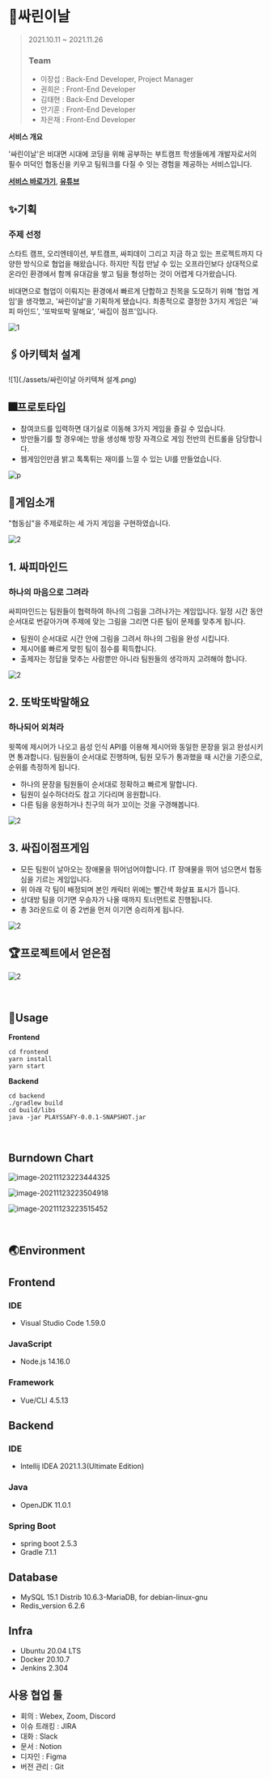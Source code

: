 # 🎈싸린이날

> 2021.10.11 ~ 2021.11.26
>
> ### Team
>
> - 이장섭 : Back-End Developer, Project Manager
> - 권희은 : Front-End Developer
> - 김태현 : Back-End Developer
> - 안기훈 : Front-End Developer
> - 차은채 : Front-End Developer

**서비스 개요**

'싸린이날'은 비대면 시대에 코딩을 위해 공부하는 부트캠프 학생들에게 개발자로서의 필수 미덕인 협동신을 키우고 팀워크를 다질 수 잇는 경험을 제공하는 서비스입니다.

**[서비스 바로가기](http://j5a301.p.ssafy.io/)**, **[유튜브](https://youtu.be/MdbGxToE6r4)**



## ✨기획

### 주제 선정

스타트 캠프, 오리엔테이션, 부트캠프, 싸피데이 그리고 지금 하고 있는 프로젝트까지 다양한 방식으로 협업을 해왔습니다. 하지만 직접 만날 수 있는 오프라인보다 상대적으로 온라인 환경에서 함께 유대감을 쌓고 팀을 형성하는 것이 어렵게 다가왔습니다.

비대면으로 협업이 이뤄지는 환경에서 빠르게 단합하고 친목을 도모하기 위해 '협업 게임'을 생각했고, '싸린이날'을 기획하게 됐습니다. 최종적으로 결정한 3가지 게임은 '싸피 마인드', '또박또박 말해요', '싸집이 점프'입니다.


![1](./assets/1.png)



## 🖇아키텍처 설계

![1](./assets/싸린이날 아키텍쳐 설계.png)



## 🎆프로토타입

* 참여코드를 입력하면 대기실로 이동해 3가지 게임을 즐길 수 있습니다.
* 방만들기를 할 경우에는 방을 생성해 방장 자격으로 게임 전반의 컨트롤을 담당합니다.
* 웹게임인만큼 밝고 톡톡튀는 재미를 느낄 수 있는 UI를 만들었습니다.

![p](./assets/p.png)



## 💎게임소개

"협동심"을 주제로하는 세 가지 게임을 구현하였습니다.

![2](./assets/2.png)



## 1. 싸피마인드

### 하나의 마음으로 그려라

싸피마인드는 팀원들이 협력하여 하나의 그림을 그려나가는 게임입니다. 일정 시간 동안 순서대로 번갈아가며 주제에 맞는 그림을 그리면 다른 팀이 문제를 맞추게 됩니다.

- 팀원이 순서대로 시간 안에 그림을 그려서 하나의 그림을 완성 시킵니다.
- 제시어를 빠르게 맞힌 팀이 점수를 획득합니다.
- 출제자는 정답을 맞추는 사람뿐만 아니라 팀원들의 생각까지 고려해야 합니다.

![2](./assets/3.png)



## 2. 또박또박말해요
### 하나되어 외쳐라

윗쪽에 제시어가 나오고 음성 인식 API를 이용해 제시어와 동일한 문장을 읽고 완성시키면 통과합니다. 팀원들이 순서대로 진행하며, 팀원 모두가 통과했을 때 시간을 기준으로, 순위를 측정하게 됩니다.

- 하나의 문장을 팀원들이 순서대로 정확하고 빠르게 말합니다.
- 팀원이 실수하더라도 참고 기다리며 응원합니다.
- 다른 팀을 응원하거나 친구의 혀가 꼬이는 것을 구경해봅니다.

![2](./assets/4.png)



## 3. 싸집이점프게임

* 모든 팀원이 날아오는 장애물을 뛰어넘어야합니다. IT 장애물을 뛰어 넘으면서 협동심을 기르는 게임입니다.
* 위 아래 각 팀이 배정되며 본인 캐릭터 위에는 빨간색 화살표 표시가 뜹니다.
* 상대방 팀을 이기면 우승자가 나올 때까지 토너먼트로 진행됩니다.
* 총 3라운드로 이 중 2번을 먼저 이기면 승리하게 됩니다.

![2](./assets/5.png)



## 🏆프로젝트에서 얻은점

![2](./assets/6.png)

<br>

## 🔦Usage

**Frontend**

```shell
cd frontend
yarn install
yarn start
```

**Backend**

```shell
cd backend
./gradlew build
cd build/libs
java -jar PLAYSSAFY-0.0.1-SNAPSHOT.jar
```

<br>

## Burndown Chart

![image-20211123223444325](./assets/image-20211123223444325.png)

![image-20211123223504918](./assets/image-20211123223504918.png)

![image-20211123223515452](./assets/image-20211123223515452.png)

<br>

## 🌏Environment

## Frontend

### IDE

- Visual Studio Code 1.59.0

### JavaScript

- Node.js 14.16.0

### Framework

- Vue/CLI 4.5.13



## Backend

### IDE

- Intellij IDEA 2021.1.3(Ultimate Edition)

### Java

- OpenJDK 11.0.1

### Spring Boot

- spring boot 2.5.3
- Gradle 7.1.1



## Database

- MySQL 15.1 Distrib 10.6.3-MariaDB, for debian-linux-gnu
- Redis_version 6.2.6



## Infra

- Ubuntu 20.04 LTS
- Docker 20.10.7
- Jenkins 2.304



## 사용 협업 툴

- 회의 : Webex, Zoom, Discord
- 이슈 트래킹 : JIRA
- 대화 : Slack
- 문서 : Notion
- 디자인 : Figma
- 버전 관리 : Git

